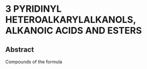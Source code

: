 # 3 PYRIDINYL HETEROALKARYLALKANOLS, ALKANOIC ACIDS AND ESTERS

## Abstract
Compounds of the formula